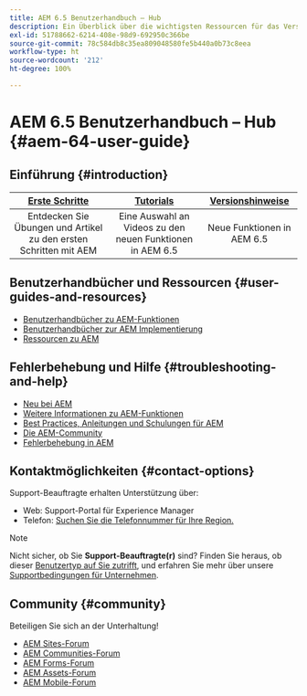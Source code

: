 ```yaml
---
title: AEM 6.5 Benutzerhandbuch – Hub
description: Ein Überblick über die wichtigsten Ressourcen für das Verständnis, die Installation, die Verwaltung und die Verwendung von AEM 6.5
exl-id: 51788662-6214-408e-98d9-692950c366be
source-git-commit: 78c584db8c35ea809048580fe5b440a0b73c8eea
workflow-type: ht
source-wordcount: '212'
ht-degree: 100%

---
```


# AEM 6.5 Benutzerhandbuch – Hub {#aem-64-user-guide}

## Einführung {#introduction}

| [Erste Schritte](https://experienceleague.adobe.com/docs/experience-manager-cloud-service/content/home.html?lang=de) | [Tutorials](https://experienceleague.adobe.com/docs/experience-manager-tutorials.html?lang=de) | [Versionshinweise](https://experienceleague.adobe.com/docs/experience-manager-65/release-notes/release-notes.html?lang=de) |
|:-:|:-:|:-:|
| Entdecken Sie Übungen und Artikel zu den ersten Schritten mit AEM | Eine Auswahl an Videos zu den neuen Funktionen in AEM 6.5 | Neue Funktionen in AEM 6.5 |

## Benutzerhandbücher und Ressourcen {#user-guides-and-resources}

* [Benutzerhandbücher zu AEM-Funktionen](capabilities.md)
* [Benutzerhandbücher zur AEM Implementierung](implementation.md)
* [Ressourcen zu AEM](resources.md)

## Fehlerbehebung und Hilfe {#troubleshooting-and-help}

* [Neu bei AEM](new.md)
* [Weitere Informationen zu AEM-Funktionen](learn.md)
* [Best Practices, Anleitungen und Schulungen für AEM](best-practice.md)
* [Die AEM-Community](community.md)
* [Fehlerbehebung in AEM](troubleshooting.md)

## Kontaktmöglichkeiten {#contact-options}

Support-Beauftragte erhalten Unterstützung über:

* Web: Support-Portal für Experience Manager
* Telefon: [Suchen Sie die Telefonnummer für Ihre Region.](https://experienceleague.adobe.com/?support-tab=home&amp;lang=de#support)

>[!NOTE]
>
>Nicht sicher, ob Sie **Support-Beauftragte(r)** sind? Finden Sie heraus, ob dieser [Benutzertyp auf Sie zutrifft](https://helpx.adobe.com/de/experience-cloud/supported-users.html), und erfahren Sie mehr über unsere [Supportbedingungen für Unternehmen](https://helpx.adobe.com/de/support/programs/enterprise-support-terms.html).

## Community {#community}

Beteiligen Sie sich an der Unterhaltung!

* [AEM Sites-Forum](https://help-forums.adobe.com/content/adobeforums/en/experience-manager-forum/adobe-experience-manager.html)
* [AEM Communities-Forum](https://help-forums.adobe.com/content/adobeforums/en/experience-manager-forum/aem-communities.html)
* [AEM Forms-Forum](https://help-forums.adobe.com/content/adobeforums/en/experience-manager-forum/aem-forms.html)
* [AEM Assets-Forum](https://help-forums.adobe.com/content/adobeforums/en/experience-manager-forum/aem-assets.html)
* [AEM Mobile-Forum](https://experienceleaguecommunities.adobe.com/)

